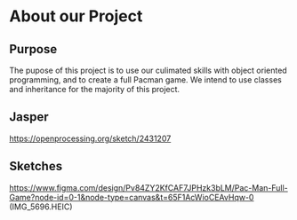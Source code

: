 # About our Project
## Purpose
The pupose of this project is to use our culimated skills with object oriented programming, and to create a full Pacman game. We intend to use classes and inheritance for the majority of this project.

## Jasper
https://openprocessing.org/sketch/2431207

## Sketches
https://www.figma.com/design/Pv84ZY2KfCAF7JPHzk3bLM/Pac-Man-Full-Game?node-id=0-1&node-type=canvas&t=65F1AcWioCEAvHqw-0
(IMG_5696.HEIC)
